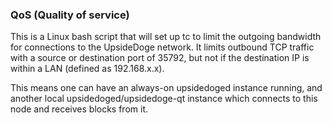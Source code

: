 ### QoS (Quality of service) ###

This is a Linux bash script that will set up tc to limit the outgoing bandwidth for connections to the UpsideDoge network. It limits outbound TCP traffic with a source or destination port of 35792, but not if the destination IP is within a LAN (defined as 192.168.x.x).

This means one can have an always-on upsidedoged instance running, and another local upsidedoged/upsidedoge-qt instance which connects to this node and receives blocks from it.
